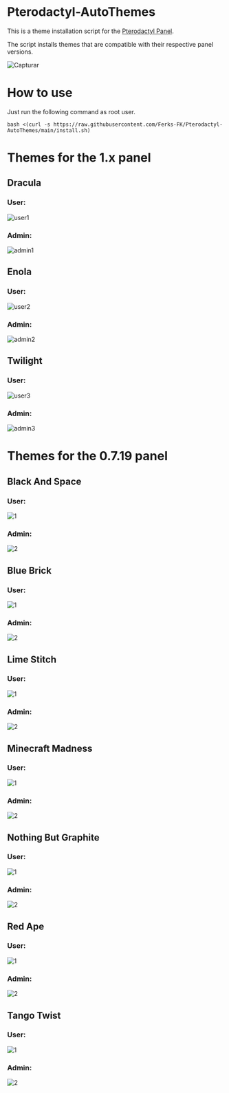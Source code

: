 # Pterodactyl-AutoThemes
This is a theme installation script for the [Pterodactyl Panel](https://github.com/pterodactyl/panel).

The script installs themes that are compatible with their respective panel versions.

![Capturar](https://user-images.githubusercontent.com/69549678/131040086-17f65f98-d17d-4579-86c0-c465089525a5.PNG)



# How to use
Just run the following command as root user.

```
bash <(curl -s https://raw.githubusercontent.com/Ferks-FK/Pterodactyl-AutoThemes/main/install.sh)
```

# Themes for the 1.x panel

## Dracula
### User:
![user1](https://user-images.githubusercontent.com/69549678/130690593-b265eddc-927b-4ca1-a738-cf5a6752e6a0.png)

### Admin:
![admin1](https://user-images.githubusercontent.com/69549678/130690715-7a49ade3-7eb8-482e-aeaf-c4e1085000a0.png)

## Enola
### User:
![user2](https://user-images.githubusercontent.com/69549678/130690821-b3527f10-c0fc-4579-afe7-393936a74493.png)

### Admin:
![admin2](https://user-images.githubusercontent.com/69549678/130690874-3c8c1d06-2857-40fe-a643-327e37db83dc.png)

## Twilight
### User:
![user3](https://user-images.githubusercontent.com/69549678/130690999-2a8dbf1f-9a1b-4655-9c04-178b69594ae2.png)

### Admin:
![admin3](https://user-images.githubusercontent.com/69549678/130691022-f58fb982-4122-460a-a73b-155a80a57c3d.png)


# Themes for the 0.7.19 panel

## Black And Space
### User:
![1](https://user-images.githubusercontent.com/69549678/131040497-361f2760-cfd8-4b23-84bf-e3970f055133.PNG)

### Admin:
![2](https://user-images.githubusercontent.com/69549678/131040633-13dde098-4159-420f-820d-8415b2405511.PNG)

## Blue Brick
### User:
![1](https://user-images.githubusercontent.com/69549678/131040821-202d3627-5dfd-4156-b31e-1e85d5a375aa.PNG)

### Admin:
![2](https://user-images.githubusercontent.com/69549678/131040851-472eed92-a0c1-4385-9c81-a559f257f566.PNG)

## Lime Stitch
### User:
![1](https://user-images.githubusercontent.com/69549678/131041068-42276142-1212-4ab8-b146-e1bc7678b776.PNG)

### Admin:
![2](https://user-images.githubusercontent.com/69549678/131041083-e81c4a96-a112-4cfc-9a2a-f30ee11dadd8.PNG)

## Minecraft Madness
### User:
![1](https://user-images.githubusercontent.com/69549678/131041188-5194c689-0b6c-49d2-a5c2-c6cb2e1e736a.PNG)

### Admin:
![2](https://user-images.githubusercontent.com/69549678/131041213-c506368f-1764-499a-bea3-c797749ef99c.PNG)

## Nothing But Graphite
### User:
![1](https://user-images.githubusercontent.com/69549678/131041370-fc7aab3e-512f-4014-b5df-58ed0950ad22.PNG)

### Admin:
![2](https://user-images.githubusercontent.com/69549678/131041381-f5f72be4-96e9-4ca1-a650-64fb7c3ea26a.PNG)

## Red Ape
### User:
![1](https://user-images.githubusercontent.com/69549678/131041483-636bf4a7-6bf2-4ce6-a245-d4183c35c09b.PNG)

### Admin:
![2](https://user-images.githubusercontent.com/69549678/131041507-65fbc2a7-e786-44c4-8b84-b4837bfa5029.PNG)

## Tango Twist
### User:
![1](https://user-images.githubusercontent.com/69549678/131041608-3da4ff12-d73d-47f8-b53d-f7cd3a801da8.PNG)

### Admin:
![2](https://user-images.githubusercontent.com/69549678/131041623-62471796-f9fa-41bf-94c7-2a1d2a9d90b4.PNG)





